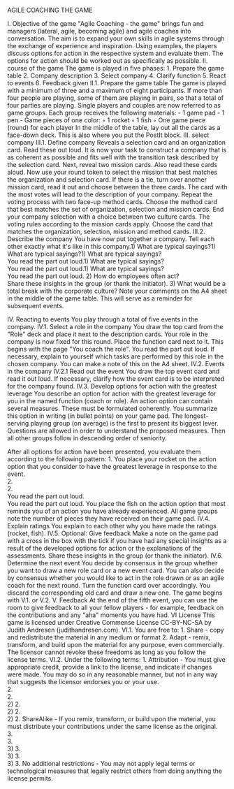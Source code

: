 AGILE COACHING THE GAME

I.  Objective of the game
"Agile Coaching - the game" brings fun and managers (lateral, agile, becoming agile) and agile coaches into conversation. The aim is to expand your own skills in agile systems through the exchange of experience and inspiration.
Using examples, the players discuss options for action in the respective system and evaluate them. The options for action should be worked out as specifically as possible.
II. course of the game
The game is played in five phases:
1\. Prepare the game table
2\. Company description
3\. Select company
4\. Clarify function
5\. React to events
6\. Feedback given
II.1.  Prepare the game table
The game is played with a minimum of three and a maximum of eight participants.
If more than four people are playing, some of them are playing in pairs, so that a total of four parties are playing. Single players and couples are now referred to as game groups.
Each group receives the following materials:
\- 1 game pad
\- 1 pen
\- Game pieces of one color:
◦ 1 rocket
◦ 1 fish
◦ One game piece (round) for each player
In the middle of the table, lay out all the cards as a face-down deck. This is also where you put the PostIt block.
III. select company
III.1.  Define company
Reveals a selection card and an organization card. Read these out loud. It is now your task to construct a company that is as coherent as possible and fits well with the transition task described by the selection card.
Next, reveal two mission cards. Also read these cards aloud. Now use your round token to select the mission that best matches the organization and selection card. If there is a tie, turn over another mission card, read it out and choose between the three cards. The card with the most votes will lead to the description of your company.
Repeat the voting process with two face-up method cards. Choose the method card that best matches the set of organization, selection and mission cards.
End your company selection with a choice between two culture cards. The voting rules according to the mission cards apply. Choose the card that matches the organization, selection, mission and method cards.
III.2.  Describe the company
You have now put together a company. Tell each other exactly what it's like in this company.1) What are typical sayings?1) What are typical sayings?1) What are typical sayings?\
You read the part out loud.1) What are typical sayings?\
You read the part out loud.1) What are typical sayings?\
   You read the part out loud. 2) How do employees often act?\
   Share these insights in the group (or thank the initiator). 3) What would be a total break with the corporate culture?
   Note your comments on the A4 sheet in the middle of the game table. This will serve as a reminder for subsequent events.

IV.  Reacting to events
You play through a total of five events in the company.
IV.1.  Select a role in the company
You draw the top card from the "Role" deck and place it next to the description cards. Your role in the company is now fixed for this round.
Place the function card next to it. This begins with the page "You coach the role".
You read the part out loud. If necessary, explain to yourself which tasks are performed by this role in the chosen company. You can make a note of this on the A4 sheet.
IV.2.  Events in the company
IV.2.1 Read out the event
You draw the top event card and read it out loud. If necessary, clarify how the event card is to be interpreted for the company found.
IV.3.  Develop options for action with the greatest leverage
You describe an option for action with the greatest leverage for you in the named function (coach or role). An action option can contain several measures. These must be formulated coherently.
You summarize this option in writing (in bullet points) on your game pad.
The longest-serving playing group (on average) is the first to present its biggest lever. Questions are allowed in order to understand the proposed measures. Then all other groups follow in descending order of seniority.

After all options for action have been presented, you evaluate them according to the following pattern:
1\. You place your rocket on the action option that you consider to have the greatest leverage in response to the event.\
2.\
2\.\
You read the part out loud.\
You read the part out loud. You place the fish on the action option that most reminds you of an action you have already experienced.
All game groups note the number of pieces they have received on their game pad.
IV.4.  Explain ratings
You explain to each other why you have made the ratings (rocket, fish).
IV.5.  Optional: Give feedback
Make a note on the game pad with a cross in the box with the tick if you have had any special insights as a result of the developed options for action or the explanations of the assessments.
Share these insights in the group (or thank the initiator).
IV.6.  Determine the next event
You decide by consensus in the group whether you want to draw a new role card or a new event card. You can also decide by consensus whether you would like to act in the role drawn or as an agile coach for the next round. Turn the function card over accordingly.
You discard the corresponding old card and draw a new one. The game begins with V.1. or V.2.
V.  Feedback
At the end of the fifth event, you can use the room to give feedback to all your fellow players - for example, feedback on the contributions and any "aha" moments you have had.
VI License
This game is licensed under Creative Commense License
CC-BY-NC-SA by Judith Andresen (judithandresen.com).
VI.1.  You are free to:
1\. Share - copy and redistribute the material in any medium or format
2\. Adapt - remix, transform, and build upon the material for any purpose, even commercially.
The licensor cannot revoke these freedoms as long as you follow the license terms.
VI.2.  Under the following terms:
1\. Attribution - You must give appropriate credit, provide a link to the license, and indicate if changes were made. You may do so in any reasonable manner, but not in any way that suggests the licensor endorses you or your use.\
2.\
2\.\
2\) 2.\
2\) 2.\
2\) 2. ShareAlike - If you remix, transform, or build upon the material, you must distribute your contributions under the same license as the original.\
3.\
3\.\
3\) 3.\
3\) 3.\
3\) 3. No additional restrictions - You may not apply legal terms or technological measures that legally restrict others from doing anything the license permits.
